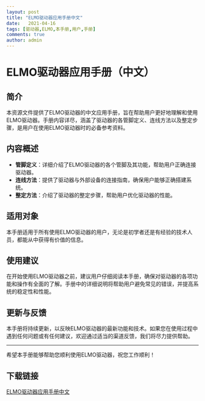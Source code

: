 ```yaml
---
layout: post
title: "ELMO驱动器应用手册中文"
date:   2021-04-16
tags: [驱动器,ELMO,本手册,用户,手册]
comments: true
author: admin
---
```

# ELMO驱动器应用手册（中文）

## 简介

本资源文件提供了ELMO驱动器的中文应用手册，旨在帮助用户更好地理解和使用ELMO驱动器。手册内容详尽，涵盖了驱动器的各管脚定义、连线方法以及整定步骤，是用户在使用ELMO驱动器时的必备参考资料。

## 内容概述

- **管脚定义**：详细介绍了ELMO驱动器的各个管脚及其功能，帮助用户正确连接驱动器。
- **连线方法**：提供了驱动器与外部设备的连接指南，确保用户能够正确搭建系统。
- **整定方法**：介绍了驱动器的整定步骤，帮助用户优化驱动器的性能。

## 适用对象

本手册适用于所有使用ELMO驱动器的用户，无论是初学者还是有经验的技术人员，都能从中获得有价值的信息。

## 使用建议

在开始使用ELMO驱动器之前，建议用户仔细阅读本手册，确保对驱动器的各项功能和操作有全面的了解。手册中的详细说明将帮助用户避免常见的错误，并提高系统的稳定性和性能。

## 更新与反馈

本手册将持续更新，以反映ELMO驱动器的最新功能和技术。如果您在使用过程中遇到任何问题或有任何建议，欢迎通过适当的渠道反馈，我们将尽力提供帮助。

---

希望本手册能够帮助您顺利使用ELMO驱动器，祝您工作顺利！

## 下载链接

[ELMO驱动器应用手册中文](https://pan.quark.cn/s/09aefbc595ad)